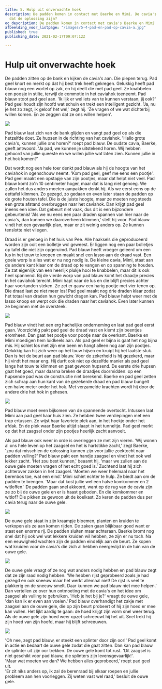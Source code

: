 ```yaml
---
title: 5. Hulp uit onverwachte hoek
description: De padden komen in contact met Baerke en Mimi. De cavia's leven op zaagsel en vinden het heerlijk zacht, zou
  dat de oplossing zijn?
og_description: De padden komen in contact met cavia's Baerke en Mimi
afbeelding_voor_listpage: "/images/5-4-pad-en-pad-op-cavia-a.jpg"
published: true
publishing_date: 2021-02-17T09:07:12Z

---
```

# Hulp uit onverwachte hoek

De padden zitten op de bank en kijken de cavia's aan. Die piepen terug. Pad geel knort en merkt op dat hij best trek heeft gekregen. Gelukkig heeft pad blauw nog een wortel op zak, en hij deelt die met pad geel. Ze knabbelen een poosje in stilte, terwijl de commotie in het caviahok toeneemt. Pad blauw stoot pad geel aan. 'Ik lijk er wel iets van te kunnen verstaan, jij ook?' Pad geel houdt zijn hoofd wat schuin en trekt een intelligent gezicht. 'Ja, nu je het zo zegt, ik geloof het wel,' zegt hij. 'Ze vragen of we wat dichterbij willen komen. En ze zeggen dat ze ons willen helpen'.

![](/images/5-1-pad-en-pad-op-de-bank.jpg)

Pad blauw laat zich van de bank glijden en vangt pad geel op als die hetzelfde doet. Ze hupsen in de richting van het caviahok. 'Hallo grote cavia's, kunnen jullie ons horen?' roept pad blauw. De oudste cavia, Baerke, geeft antwoord. 'Ja pad, we kunnen je uitstekend horen. Wij hebben gehoord van jullie queeste en we willen jullie wat laten zien. Kunnen jullie in het hok komen?'

Dat wordt nog een hele toer denkt pad blauw als hij de hoogte van het caviahok in ogenschouw neemt. 'Kom pad geel, geef me eens een pootje'. Pad geel maakt een opstapje van zijn pootjes, maar dat helpt niet veel. Pad blauw komt zo'n 10 centimeter hoger, maar dat is lang niet genoeg. We zullen het dus anders moeten aanpakken denkt hij. Als we eerst eens op de eettafel klimmen. Zo gezegd, zo gedaan en even later staan de padden op de grote houten tafel. Die is de juiste hoogte, maar ze moeten nog steeds een grote afstand overbruggen naar het caviahok. Dan krijgt pad geel ineens een idee. Dat gebeurt niet vaak, dus dit is een bijzondere gebeurtenis! 'Als we nu eens een paar draden spannen van hier naar de cavia's, dan kunnen we daaroverheen klimmen,' stelt hij voor. Pad blauw vindt het een gevaarlijk plan, maar er zit weinig anders op. Ze kunnen tenslotte niet vliegen.

Draad is er genoeg in het huis van Pee. Alle haaksels die geproduceerd worden zijn ooit een bolletje wol geweest. Er liggen nog een paar bolletjes op tafel die niet zijn opgeruimd. Pad blauw heeft vroeger geleerd om een lus in het touw te knopen en maakt snel een lasso aan de draad vast. Een goeie worp is alles wat er nu nog nodig is. De kleine cavia, Mimi, staat aan de andere kant klaar om de draad op te vangen en op spanning te houden. Ze zat eigenlijk van een heerlijk plukje hooi te knabbelen, maar dit is ook heel spannend. Bij de vierde worp van pad blauw komt het draadje precies in het caviahok terecht. Mimi hapt naar de lus en die blijft precies achter haar voortanden steken. Ze zet er gauw een harig pootje met vier tenen op. Die draad laat ze niet meer los! Pad geel maakt nog drie draden klaar zodat het totaal van draden hun gewicht dragen kan. Pad blauw helpt weer met de lasso knoop en werpt ook die draden naar het caviahok. Even later kunnen ze beginnen met de oversteek.

![](/images/5-2-pad-probeert-in-caviahok-te-klimmen.jpg)

Pad blauw vindt het een erg hachelijke onderneming en laat pad geel eerst gaan. Voorzichtig pakt pad geel de draad vast en klemt zijn beentjes eromheen. Dan gaat het pootje voor pootje naar de overkant. Baerke en Mimi moedigen hem luidkeels aan. Als pad geel er bijna is gaat het nog bijna mis. Hij schiet los met zijn ene been en hangt alleen nog aan zijn pootjes. Gelukkig kan hij zich weer op het touw hijsen en kruipt hij het laatste stuk. Dan is het de beurt aan pad blauw. Voor de zekerheid is hij gezekerd, maar hij vindt het maar eng. Hij durft ook niet op dezelfde manier als pad geel langs het touw te klimmen en gaat gewoon hupsend. De eerste drie hupsen gaat het goed, maar daarna breken de draadjes doormidden: op een hupsende pad was de constructie niet berekend. Baerke en pad geel zetten zich schrap aan hun kant van de gezekerde draad en pad blauw bungelt een halve meter onder het hok. Met verzamelde krachten wordt hij door de andere drie het hok in gehesen.

![](/images/5-3-mimi-laat-huis-zien.jpg)

Pad blauw moet even bijkomen van de spannende overtocht. Intussen laat Mimi aan pad geel haar huis zien. Ze hebben twee verdiepingen met een trap ertussen. Ze wijst haar favoriete plek aan, in het hoekje onder het afdak. En de plek waar Baerke altijd slaapt in het tunneltje. Pad geel merkt op dat het zaagsel onder zijn pootjes heerlijk zacht aanvoelt.

Als pad blauw ook weer in orde is overleggen ze met zijn vieren. 'Wij wonen al ons hele leven op het zaagsel en het is hartstikke zacht,' zegt Baerke, 'zou dat misschien de oplossing kunnen zijn voor jullie zoektocht naar padden vulling?' Pad blauw pakt een handje zaagsel en vindt het ook wel lekker zacht. 'Het zou best kunnen,' beaamt hij, 'maar we zullen aan de ouwe gele moeten vragen of het echt goed is.' Zuchtend laat hij zich achterover zakken in het zaagsel. 'Moeten we weer helemaal naar het berenbos toe, wat een eind.' Mimi schiet echter te hulp. Ze biedt aan om de padden te brengen. 'Maar dat kost jullie wel een halve komkommer en 2 witloffen.' De padden gaan snel akkoord, want op de rug van de cavia zijn ze zo bij de ouwe gele en er is haast geboden. En die komkommer en witlof? Die pikken ze gewoon uit de koelkast. Zo keren de padden dus per cavia terug naar de ouwe gele.

![](/images/5-4-pad-en-pad-op-cavia-a.jpg)

De ouwe gele staat in zijn kraampje bloemen, planten en kruiden te verkopen als ze aan komen rijden. De zaken gaan blijkbaar goed want er staat een enorme rij. De padden sluiten maar achteraan. Baerke bromt nog snel dat hij ook wel wat lekkere kruiden wil hebben, ze zijn er nu toch. Na een eeuwigheid wachten zijn de padden eindelijk aan de beurt. Ze kopen wat kruiden voor de cavia's die zich al hebben neergevlijd in de tuin van de ouwe gele. 

![](/images/5-6-cavias-neergevleid-in-bos-a.jpg)

De ouwe gele vraagt of ze nog wat anders nodig hebben en pad blauw zegt dat ze zijn raad nodig hebben. 'We hebben rijst geprobeerd zoals je had gezegd en ook sneeuw maar het werkt allemaal niet! De rijst is veel te plakkerig en de sneeuw smelt. Daar kunnen we pad blauw niet mee helpen.' Dan vertellen ze over hun ontmoeting met de cavia's en het idee om zaagsel als vulling te gebruiken. 'Heb je het bij je?' vraagt de ouwe gele, 'dan kan ik er even aan voelen.' Pad blauw overhandigt het zakje met zaagsel aan de ouwe gele, die op zijn beurt probeert of hij zijn hoed er mee kan vullen. Het lijkt aardig te gaan: de hoed krijgt zijn vorm snel weer terug. Als de ouwe gele zijn hoed weer opzet schreeuwt hij het uit. Snel trekt hij zijn hoed van zijn hoofd, maar hij blijft schreeuwen. 

![](/images/5-5-pad-met-splinter-a.jpg)

'Oh nee, zegt pad blauw, er steekt een splinter door zijn oor!' Pad geel komt in actie en bedaart de ouwe gele zodat die gaat zitten. Dan kan pad blauw de splinter uit zijn oor trekken. De ouwe gele komt tot rust. 'Dit zaagsel is niet geschikt voor pad blauw, die splinters zijn levensgevaarlijk!'.  
'Maar wat moeten we dan? We hebben alles geprobeerd,' roept pad geel uit.  
'Er zit niks anders op, ik zal de berenraad bij elkaar roepen en jullie probleem aan hen voorleggen. Zij weten vast wel raad,' besluit de ouwe gele.